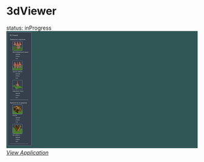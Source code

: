 
# 3dViewer

status: inProgress
![pic](https://github.com/fire888/3dViewer/blob/master/screenshot.png)  
[*View Application*](http://js.otrisovano.ru/tests/180816Viewer/master/)